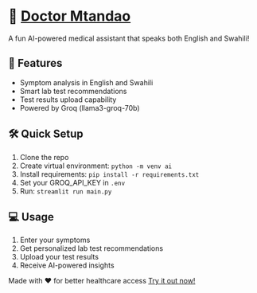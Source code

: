 # 🏥 [Doctor Mtandao](https://doctormtandao.streamlit.app/)

A fun AI-powered medical assistant that speaks both English and Swahili!

## 🚀 Features

- Symptom analysis in English and Swahili
- Smart lab test recommendations
- Test results upload capability
- Powered by Groq (llama3-groq-70b)

## 🛠️ Quick Setup

1. Clone the repo
2. Create virtual environment: `python -m venv ai`
3. Install requirements: `pip install -r requirements.txt`
4. Set your GROQ_API_KEY in `.env`
5. Run: `streamlit run main.py`

## 💻 Usage

1. Enter your symptoms
2. Get personalized lab test recommendations
3. Upload your test results
4. Receive AI-powered insights

Made with ❤️ for better healthcare access
[Try it out now!](https://doctormtandao.streamlit.app/)
